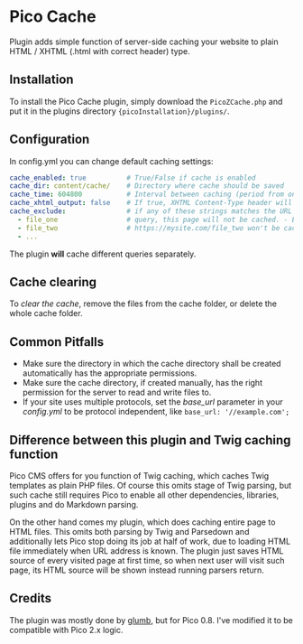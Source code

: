 # Pico Cache

Plugin adds simple function of server-side caching your website to plain HTML / XHTML (.html with correct header) type.

## Installation

To install the Pico Cache plugin, simply download the `PicoZCache.php` and put it in the plugins directory
`{picoInstallation}/plugins/`.

## Configuration
 
In config.yml you can change default caching settings:
```yaml
cache_enabled: true          # True/False if cache is enabled
cache_dir: content/cache/    # Directory where cache should be saved
cache_time: 604800           # Interval between caching (period from one to second cache) in seconds, here is 7 days = 60 * 60 * 24 * 7.
cache_xhtml_output: false    # If true, XHTML Content-Type header will be sent when loading cache page
cache_exclude:               # if any of these strings matches the URL request (i.e. everything between the domain/ and any optional URL
  - file_one                 # query, this page will not be cached. - E.g.: https://mysite.com/file_one?q=null or:
  - file_two                 # https://mysite.com/file_two won't be cached.
  - ...                      
```

The plugin __will__ cache different queries separately.

## Cache clearing

To *clear the cache*, remove the files from the cache folder, or delete the whole cache folder.

## Common Pitfalls

+ Make sure the directory in which the cache directory shall be created automatically has the appropriate permissions.
+ Make sure the cache directory, if created manually, has the right permission for the server to read and write files to.
+ If your site uses multiple protocols, set the *base_url* parameter in your *config.yml* to be protocol independent, like `base_url: '//example.com';`

## Difference between this plugin and Twig caching function

Pico CMS offers for you function of Twig caching, which caches Twig templates as plain PHP files. Of course this omits stage of Twig parsing, but such cache still requires Pico to enable all other dependencies, libraries, plugins and do Markdown parsing.

On the other hand comes my plugin, which does caching entire page to HTML files. This omits both parsing by Twig and Parsedown and additionally lets Pico stop doing its job at half of work, due to loading HTML file immediately when URL address is known. The plugin just saves HTML source of every visited page at first time, so when next user will visit such page, its HTML source will be shown instead running parsers return.

## Credits

The plugin was mostly done by [glumb](https://github.com/glumb/pico_cache), but for Pico 0.8. I've modified it to be compatible with Pico 2.x logic.
